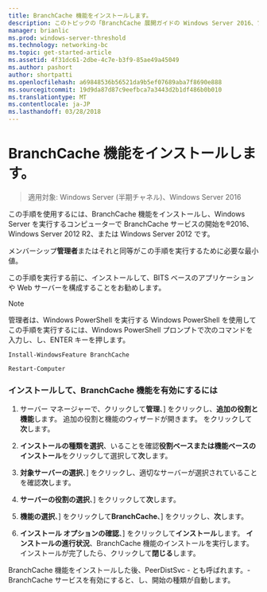 ```yaml
---
title: BranchCache 機能をインストールします。
description: このトピックの「BranchCache 展開ガイドの Windows Server 2016、ブランチ オフィスに WAN 帯域幅使用を最適化するために分散され、ホスト型キャッシュ モードで BranchCache を展開する方法示しますの一部である
manager: brianlic
ms.prod: windows-server-threshold
ms.technology: networking-bc
ms.topic: get-started-article
ms.assetid: 4f31dc61-2dbe-4c7e-b3f9-85ae49a45049
ms.author: pashort
author: shortpatti
ms.openlocfilehash: a69848536b56521da9b5ef07689aba7f8690e888
ms.sourcegitcommit: 19d9da87d87c9eefbca7a3443d2b1df486b0b010
ms.translationtype: MT
ms.contentlocale: ja-JP
ms.lasthandoff: 03/28/2018
---
```

# <a name="install-the-branchcache-feature"></a>BranchCache 機能をインストールします。

>適用対象: Windows Server (半期チャネル)、Windows Server 2016

この手順を使用するには、BranchCache 機能をインストールし、Windows Server を実行するコンピューターで BranchCache サービスの開始を&reg;2016、Windows Server 2012 R2、または Windows Server 2012 です。  
  
メンバーシップ**管理者**またはそれと同等がこの手順を実行するために必要な最小値。  
  
この手順を実行する前に、インストールして、BITS ベースのアプリケーションや Web サーバーを構成することをお勧めします。  
  
> [!NOTE]  
> 管理者は、Windows PowerShell を実行する Windows PowerShell を使用してこの手順を実行するには、Windows PowerShell プロンプトで次のコマンドを入力し、し、ENTER キーを押します。  
>   
> `Install-WindowsFeature BranchCache`  
>   
> `Restart-Computer`  
  
### <a name="to-install-and-enable-the-branchcache-feature"></a>インストールして、BranchCache 機能を有効にするには  
  
1.  サーバー マネージャーで、クリックして**管理**、] をクリックし、**追加の役割と機能**します。 追加の役割と機能のウィザードが開きます。 をクリックして**次**します。  
  
2.  **インストールの種類を選択**、いることを確認**役割ベースまたは機能ベースのインストール**をクリックして選択して**次**します。  
  
3.  **対象サーバーの選択**、] をクリックし、適切なサーバーが選択されていることを確認**次**します。  
  
4.  **サーバーの役割の選択**、] をクリックして**次**します。  
  
5.  **機能の選択**、] をクリックして**BranchCache**、] をクリックし、**次**します。  
  
6.  **インストール オプションの確認**、] をクリックして**インストール**します。 **インストールの進行状況**、BranchCache 機能のインストールを実行します。 インストールが完了したら、クリックして**閉じる**します。  
  
BranchCache 機能をインストールした後、PeerDistSvc - とも呼ばれます。-BranchCache サービスを有効にすると、し、開始の種類が自動します。  
  


